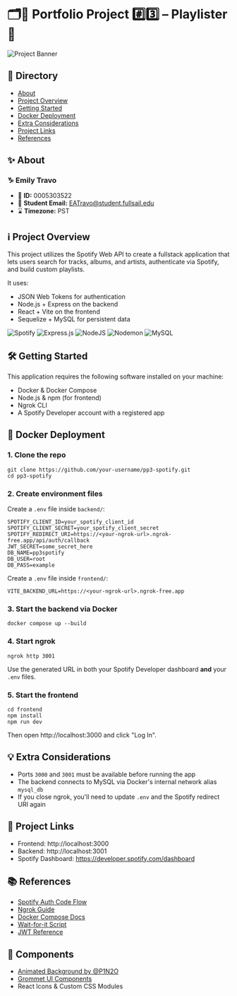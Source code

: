 # 🗂️📁 Portfolio Project #️⃣3️⃣ – Playlister 🎵

![Project Banner](https://www.dropbox.com/scl/fi/igyo59flz5or36hrb22ij/banner.png?rlkey=eeift1ygsp6w1quvfofud1biq&raw=1)

## 🧭 Directory

- [About](#-about)
- [Project Overview](#ℹ️-project-overview)
- [Getting Started](#-getting-started)
- [Docker Deployment](#-docker-deployment)
- [Extra Considerations](#-extra-considerations)
- [Project Links](#-project-links)
- [References](#-references)

## ✨ About

### ♑ Emily Travo

- 🪪 **ID:** 0005303522
- 📨 **Student Email:** EATravo@student.fullsail.edu
- ⌛ **Timezone:** PST

## ℹ️ Project Overview

This project utilizes the Spotify Web API to create a fullstack application that lets users search for tracks, albums, and artists, authenticate via Spotify, and build custom playlists.

It uses:

- JSON Web Tokens for authentication
- Node.js + Express on the backend
- React + Vite on the frontend
- Sequelize + MySQL for persistent data

![Spotify](https://img.shields.io/badge/Spotify-1ED760?style=for-the-badge&logo=spotify&logoColor=white)
![Express.js](https://img.shields.io/badge/express.js-%23404d59.svg?style=for-the-badge&logo=express&logoColor=%2361DAFB)
![NodeJS](https://img.shields.io/badge/node.js-6DA55F?style=for-the-badge&logo=node.js&logoColor=white)
![Nodemon](https://img.shields.io/badge/NODEMON-%23323330.svg?style=for-the-badge&logo=nodemon&logoColor=%BBDEAD)
![MySQL](https://img.shields.io/badge/mysql-4479A1.svg?style=for-the-badge&logo=mysql&logoColor=white)

## 🛠️ Getting Started

This application requires the following software installed on your machine:

- Docker & Docker Compose
- Node.js & npm (for frontend)
- Ngrok CLI
- A Spotify Developer account with a registered app

## 🐳 Docker Deployment

### 1. Clone the repo

```
git clone https://github.com/your-username/pp3-spotify.git
cd pp3-spotify
```

### 2. Create environment files

Create a `.env` file inside `backend/`:

```
SPOTIFY_CLIENT_ID=your_spotify_client_id
SPOTIFY_CLIENT_SECRET=your_spotify_client_secret
SPOTIFY_REDIRECT_URI=https://<your-ngrok-url>.ngrok-free.app/api/auth/callback
JWT_SECRET=some_secret_here
DB_NAME=pp3spotify
DB_USER=root
DB_PASS=example
```

Create a `.env` file inside `frontend/`:

```
VITE_BACKEND_URL=https://<your-ngrok-url>.ngrok-free.app
```

### 3. Start the backend via Docker

```
docker compose up --build
```

### 4. Start ngrok

```
ngrok http 3001
```

Use the generated URL in both your Spotify Developer dashboard **and** your `.env` files.

### 5. Start the frontend

```
cd frontend
npm install
npm run dev
```

Then open http://localhost:3000 and click "Log In".

## 💡 Extra Considerations

- Ports `3000` and `3001` must be available before running the app
- The backend connects to MySQL via Docker's internal network alias `mysql_db`
- If you close ngrok, you'll need to update `.env` and the Spotify redirect URI again

## 🔗 Project Links

- Frontend: http://localhost:3000
- Backend: http://localhost:3001
- Spotify Dashboard: https://developer.spotify.com/dashboard

## 📚 References

- [Spotify Auth Code Flow](https://developer.spotify.com/documentation/web-api/tutorials/code-flow)
- [Ngrok Guide](https://ngrok.com/docs)
- [Docker Compose Docs](https://docs.docker.com/compose/)
- [Wait-for-it Script](https://github.com/vishnubob/wait-for-it)
- [JWT Reference](https://jwt.io/introduction)

## 🎨 Components

- [Animated Background by @P1N2O](https://codepen.io/P1N2O/pen/pyBNzX)
- [Grommet UI Components](https://v2.grommet.io/components)
- React Icons & Custom CSS Modules
